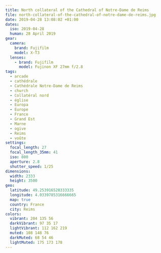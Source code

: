 ```yaml
---
title: North collateral of the Cathedral of Notre-Dame de Reims
file: north-collateral-of-the-cathedral-of-notre-dame-de-reims.jpg
date: 2019-04-28 13:08:02 +01:00
dates:
  iso: 2019-04-28
  human: 28 April 2019
gear:
  camera:
    brand: Fujifilm
    model: X-T3
  lenses:
    - brand: Fujifilm
      model: Fujinon XF 27mm f/2.8
tags:
  - arcade
  - cathédrale
  - Cathédrale Notre-Dame de Reims
  - church
  - Collatéral nord
  - église
  - Europa
  - Europe
  - France
  - Grand Est
  - Marne
  - ogive
  - Reims
  - voûte
settings:
  focal_length: 27
  focal_length_35mm: 41
  iso: 800
  aperture: 2.8
  shutter_speed: 1/25
dimensions:
  width: 2333
  height: 3500
geo:
  latitude: 49.253916528333335
  longitude: 4.0339785316666665
  map: true
  country: France
  city: Reims
colors:
  vibrant: 204 135 56
  darkVibrant: 97 35 17
  lightVibrant: 112 162 219
  muted: 108 148 76
  darkMuted: 68 54 46
  lightMuted: 175 173 178
---
```



